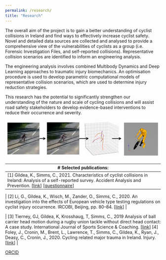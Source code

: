 ```yaml
---
permalink: /research/
title: "Research"
---
```



The overall aim of the project is to gain a better understanding of cyclist collisions in Ireland and find ways to effectively increase cyclist safety. Novel and detailed data sources are collected and analysed to provide a comprehensive view of the vulnerabilities of cyclists as a group (i.e. Forensic Investigation Files, and self-reported collisions). Representative collision scenarios are identified to inform an engineering analysis.

The engineering analysis involves combined Multibody Dynamics and Deep Learning approaches to traumatic injury biomechanics. An optimisation procedure is used to develop parametric computational models of representative collision scenarios, which are used to determine injury reduction strategies.

This research has the potential to significantly strengthen our understanding of the nature and scale of cycling collisions and will assist road safety stakeholders to develop evidence-based interventions to reduce their occurrence and severity.


<p align="center">
  <img src="/assets/images/Research/reconstruction_pipeline.png" width="900">
</p>


|# Selected publications:|
| ------------- |
| [1] Gildea, K., Simms, C., 2021. Characteristics of cyclist collisions in Ireland: Analysis of a self-reported survey. Accident Analysis and Prevention. [[link](https://www.sciencedirect.com/science/article/pii/S0001457520317681)] [[questionnaire](https://github.com/KevGildea/kevgildea.github.io/blob/master/assets/images/Research/Survey%20questionnaire.pdf)] |

| [2] Li, G., Gildea, K., Wisch, M., Zander, O., Simms, C., 2020. An investigation into the effects of European vehicle type testing regulations on cyclist injury occurrence. IRCOBI, Beijing, pp. 80–84. [[link](http://www.ircobi.org/wordpress/downloads/irc20-asia/pdf-files/2029a.pdf)] |

| [3] Tierney, GJ, Gildea, K, Krosshaug, T, Simms, C., 2019 Analysis of ball carrier head motion during a rugby union tackle without direct head contact: A case study. International Journal of Sports Science & Coaching. [[link](https://journals.sagepub.com/doi/10.1177/1747954119833477)]
[4] Foley, J., Cronin, M., Brent, L., Lawrence, T., Simms, C., Gildea, K., Ryan, J., Deasy, C., Cronin, J., 2020. Cycling related major trauma in Ireland. Injury. [[link](https://pubmed.ncbi.nlm.nih.gov/31784058/)] |

[ORCID](https://orcid.org/0000-0003-3802-0675)
